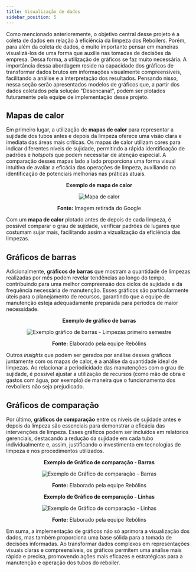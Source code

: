 ```yaml
---
title: Visualização de dados
sidebar_position: 5
---
```


Como mencionado anterioremente, o objetivo central desse projeto é a coleta de dados em relação à eficiência da limpeza dos Reboilers. Porém, para além da coleta de dados, é muito importante pensar em maneiras visualizá-los de uma forma que auxilie nas tomadas de decisões da empresa. Dessa forma, a  utilização de gráficos se faz muito necessária.
A importância dessa abordagem reside na capacidade dos gráficos de transformar dados brutos em informações visualmente compreensíveis, facilitando a análise e a interpretação dos resultados. Pensando nisso, nessa seção serão apresentados modelos de gráficos que, a partir dos dados coletados pela solução "Desencana!", podem ser plotados futuramente pela equipe de implementação desse projeto.

## Mapas de calor

Em primeiro lugar, a utilização de **mapas de calor** para representar a sujidade dos tubos antes e depois da limpeza oferece uma visão clara e imediata das áreas mais críticas. Os mapas de calor utilizam cores para indicar diferentes níveis de sujidade, permitindo a rápida identificação de padrões e *hotspots* que podem necessitar de atenção especial. A comparação desses mapas lado a lado proporciona uma forma visual intuitiva de avaliar a eficácia das operações de limpeza, auxiliando na identificação de potenciais melhorias nas práticas atuais.

<div align="center">

**Exemplo de mapa de calor**

![Mapa de calor](/img/mapa_de_calor.png)

**Fonte:** Imagem retirada do Google

</div>

Com um **mapa de calor** plotado antes de depois de cada limpeza, é possível comparar o grau de sujidade, verificar padrões de lugares que costumam sujar mais, facilitando assim a vizualização da eficiência das limpezas.

## Gráficos de barras

Adicionalmente, **gráficos de barras** que mostram a quantidade de limpezas realizadas por mês podem revelar tendências ao longo do tempo, contribuindo para uma melhor compreensão dos ciclos de sujidade e da frequência necessária de manutenção. Esses gráficos são particularmente úteis para o planejamento de recursos, garantindo que a equipe de manutenção esteja adequadamente preparada para períodos de maior necessidade.

<div align="center">

**Exemplo de gráfico de barras**

![Exemplo gráfico de barras - Limpezas primeiro semestre](/img/Grafico%20de%20barras%20limpezas.png)

**Fonte:** Elaborado pela equipe Rebólins

</div>

Outros *insights* que podem ser gerados por análise desses gráficos juntamente com os mapas de calor, é a análise da quantidade ideal de limpezas. Ao relacionar a periodicidade das manutenções com o grau de sujidade, é possível ajustar a utilização de recursos (como mão de obra e gastos com água, por exemplo) de maneira que o funcionamento dos revboilers não seja prejudicado. 

## Gráficos de comparação

Por último, **gráficos de comparação** entre os níveis de sujidade antes e depois da limpeza são essenciais para demonstrar a eficácia das intervenções de limpeza. Esses gráficos podem ser incluídos em relatórios gerenciais, destacando a redução da sujidade em cada tubo individualmente e, assim, justificando o investimento em tecnologias de limpeza e nos procedimentos utilizados. 

<div align="center">

**Exemplo de Gráfico de comparação - Barras**

![Exemplo de Gráfico de comparação - Barras](/img/Comparação%20do%20grau%20de%20sujidade%20antes%20e%20depois%20das%20limpezas.png)

**Fonte:** Elaborado pela equipe Rebólins

</div>

<div align="center">

**Exemplo de Gráfico de comparação - Linhas**

![Exemplo de Gráfico de comparação - Linhas](/img/Comparação%20do%20grau%20de%20sujidade%20antes%20e%20depois%20das%20limpezas%20linha.png)

**Fonte:** Elaborado pela equipe Rebólins

</div>

Em suma, a implementação de gráficos não só aprimora a visualização dos dados, mas também proporciona uma base sólida para a tomada de decisões informadas. Ao transformar dados complexos em representações visuais claras e compreensíveis, os gráficos permitem uma análise mais rápida e precisa, promovendo ações mais eficazes e estratégicas para a manutenção e operação dos tubos do reboiler.






